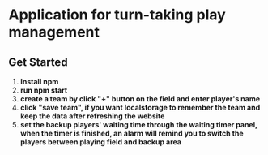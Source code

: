 # Application for turn-taking play management

## Get Started

1. **Install npm**
2. **run npm start**
3. **create a team by click "+" button on the field and enter player's name**
4. **click "save team", if you want localstorage to remember the team and keep the data after refreshing the website**
5. **set the backup players' waiting time through the waiting timer panel, when the timer is finished, an alarm will remind you to switch the players between playing field and backup area**
